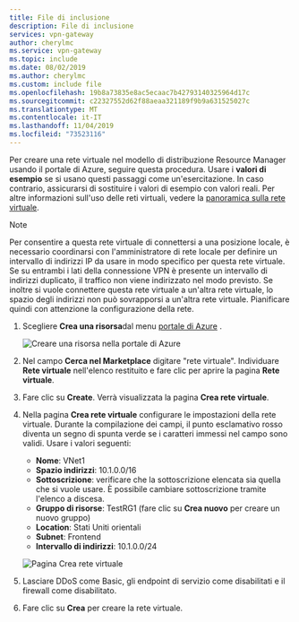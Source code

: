 ```yaml
---
title: File di inclusione
description: File di inclusione
services: vpn-gateway
author: cherylmc
ms.service: vpn-gateway
ms.topic: include
ms.date: 08/02/2019
ms.author: cherylmc
ms.custom: include file
ms.openlocfilehash: 19b8a73835e8ac5ecaac7b42793140325964d17c
ms.sourcegitcommit: c22327552d62f88aeaa321189f9b9a631525027c
ms.translationtype: MT
ms.contentlocale: it-IT
ms.lasthandoff: 11/04/2019
ms.locfileid: "73523116"
---
```

Per creare una rete virtuale nel modello di distribuzione Resource Manager usando il portale di Azure, seguire questa procedura. Usare i **valori di esempio** se si usano questi passaggi come un'esercitazione. In caso contrario, assicurarsi di sostituire i valori di esempio con valori reali. Per altre informazioni sull'uso delle reti virtuali, vedere la [panoramica sulla rete virtuale](../articles/virtual-network/virtual-networks-overview.md).

>[!NOTE]
>Per consentire a questa rete virtuale di connettersi a una posizione locale, è necessario coordinarsi con l'amministratore di rete locale per definire un intervallo di indirizzi IP da usare in modo specifico per questa rete virtuale. Se su entrambi i lati della connessione VPN è presente un intervallo di indirizzi duplicato, il traffico non viene indirizzato nel modo previsto. Se inoltre si vuole connettere questa rete virtuale a un'altra rete virtuale, lo spazio degli indirizzi non può sovrapporsi a un'altra rete virtuale. Pianificare quindi con attenzione la configurazione della rete.
>

1. Scegliere **Crea una risorsa**dal menu [portale di Azure](https://portal.azure.com) . 

   ![Creare una risorsa nella portale di Azure](./media/vpn-gateway-create-virtual-network-portal-include/azure-portal-create-resource.png)
2. Nel campo **Cerca nel Marketplace** digitare "rete virtuale". Individuare **Rete virtuale** nell'elenco restituito e fare clic per aprire la pagina **Rete virtuale**.
3. Fare clic su **Create**. Verrà visualizzata la pagina **Crea rete virtuale**.
4. Nella pagina **Crea rete virtuale** configurare le impostazioni della rete virtuale. Durante la compilazione dei campi, il punto esclamativo rosso diventa un segno di spunta verde se i caratteri immessi nel campo sono validi. Usare i valori seguenti:

   - **Nome**: VNet1
   - **Spazio indirizzi**: 10.1.0.0/16
   - **Sottoscrizione**: verificare che la sottoscrizione elencata sia quella che si vuole usare. È possibile cambiare sottoscrizione tramite l'elenco a discesa.
   - **Gruppo di risorse**: TestRG1 (fare clic su **Crea nuovo** per creare un nuovo gruppo)
   - **Location**: Stati Uniti orientali
   - **Subnet**: Frontend
   - **Intervallo di indirizzi**: 10.1.0.0/24

   ![Pagina Crea rete virtuale](./media/vpn-gateway-create-virtual-network-portal-include/create-virtual-network1.png)
5. Lasciare DDoS come Basic, gli endpoint di servizio come disabilitati e il firewall come disabilitato.
6. Fare clic su **Crea** per creare la rete virtuale.